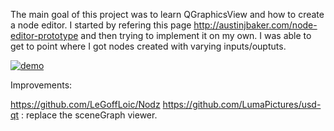 The main goal of this project was to learn QGraphicsView and how to create a node editor. I started by refering this
page http://austinjbaker.com/node-editor-prototype and then trying to implement it on my own. I was able to get to point
where I got nodes created with varying inputs/ouptuts.

[![demo](https://i.ytimg.com/vi/qoob_M8jYaY/2.jpg)](https://youtu.be/qoob_M8jYaY)

Improvements:

https://github.com/LeGoffLoic/Nodz
https://github.com/LumaPictures/usd-qt : replace the sceneGraph viewer.
